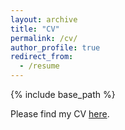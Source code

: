 ```yaml
---
layout: archive
title: "CV"
permalink: /cv/
author_profile: true
redirect_from:
  - /resume
---
```


{% include base_path %}

Please find my CV <a href="http://thomasklbg.github.io/files/CV.pdf" target="_blank">here</a>. 
